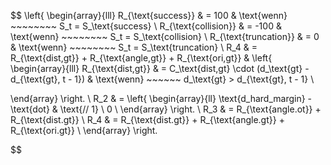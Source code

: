 $$
\left\{
\begin{array}{lll}
R_{\text{success}} & = 100 & \text{wenn} ~~~~~~~~ S_t = S_\text{success} \\
R_{\text{collision}} & = -100 & \text{wenn} ~~~~~~~~ S_t = S_\text{collision} \\
R_{\text{truncation}} & = 0 & \text{wenn} ~~~~~~~~ S_t = S_\text{truncation} \\
R_4 & = R_{\text{dist,gt}} + R_{\text{angle,gt}} + R_{\text{ori,gt}} &
\left\{
\begin{array}{lll}
R_{\text{dist,gt}} & = C_\text{dist,gt} \cdot (d_\text{gt} - d_{\text{gt}, t - 1}) & \text{wenn} ~~~~~~ d_\text{gt} > d_{\text{gt}, t - 1} \\

\end{array}
\right. \\
R_2 & = 
\left\{
\begin{array}{ll}
\text{d\_hard\_margin} - \text{dot} & \text{// 1} \\
0 \\
\end{array}
\right. \\
R_3 & = R_{\text{angle.ot}} + R_{\text{dist.gt}} \\
R_4 & = R_{\text{dist.gt}} + R_{\text{angle.gt}} + R_{\text{ori.gt}} \\
\end{array}
\right.



$$